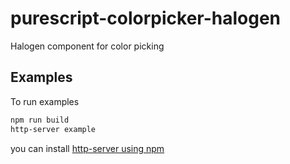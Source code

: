 # purescript-colorpicker-halogen

Halogen component for color picking

## Examples

To run examples

```bash
npm run build
http-server example
```

you can install [http-server using npm](https://www.npmjs.com/package/http-server)
